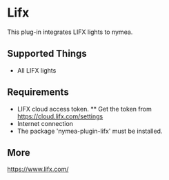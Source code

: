 # Lifx

This plug-in integrates LIFX lights to nymea.

## Supported Things

* All LIFX lights

## Requirements

* LIFX cloud access token.
	** Get the token from https://cloud.lifx.com/settings
* Internet connection
* The package 'nymea-plugin-lifx' must be installed.

## More

https://www.lifx.com/
